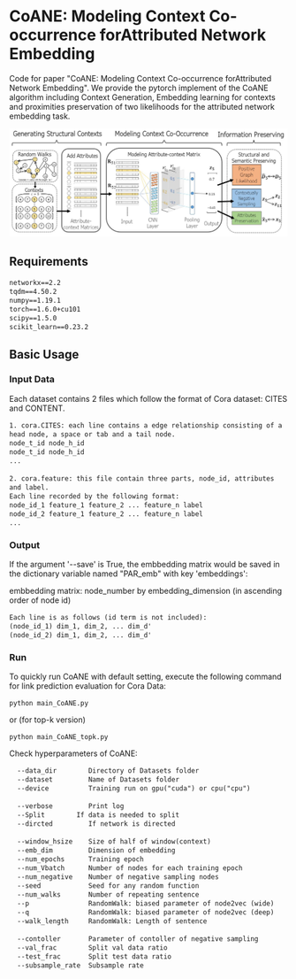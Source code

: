 # CoANE: Modeling Context Co-occurrence forAttributed Network Embedding

Code for paper "CoANE: Modeling Context Co-occurrence forAttributed Network Embedding". We provide the pytorch implement of the CoANE algorithm including Context Generation, Embedding learning for contexts and proximities preservation of two likelihoods for the attributed network embedding task.

![CoANE](https://github.com/ICHproject/CoANE/blob/main/CoANE_framework.JPG)


## Requirements
```
networkx==2.2
tqdm==4.50.2
numpy==1.19.1
torch==1.6.0+cu101
scipy==1.5.0
scikit_learn==0.23.2
```

## Basic Usage

### Input Data 
Each dataset contains 2 files which follow the format of Cora dataset: CITES and CONTENT.
```
1. cora.CITES: each line contains a edge relationship consisting of a head node, a space or tab and a tail node.
node_t_id node_h_id
node_t_id node_h_id
...

2. cora.feature: this file contain three parts, node_id, attributes and label.
Each line recorded by the following format:
node_id_1 feature_1 feature_2 ... feature_n label
node_id_2 feature_1 feature_2 ... feature_n label
...

```

### Output
If the argument '--save' is True, the embbedding matrix would be saved in the dictionary variable named "PAR_emb" with key 'embeddings':

embbedding matrix: node_number by embedding_dimension (in ascending order of node id)
```
Each line is as follows (id term is not included):
(node_id_1) dim_1, dim_2, ... dim_d'
(node_id_2) dim_1, dim_2, ... dim_d'
```
### Run
To  quickly run CoANE with default setting, execute the following command for link prediction evaluation for Cora Data:
```
python main_CoANE.py
```
or (for top-k version)
```
python main_CoANE_topk.py
```

Check hyperparameters of CoANE:
```
  --data_dir        Directory of Datasets folder
  --dataset         Name of Datasets folder
  --device          Training run on gpu("cuda") or cpu("cpu")
  
  --verbose         Print log
  --Split        If data is needed to split
  --dircted         If network is directed
  
  --window_hsize    Size of half of window(context)
  --emb_dim         Dimension of embedding
  --num_epochs      Training epoch
  --num_Vbatch      Number of nodes for each training epoch
  --num_negative    Number of negative sampling nodes
  --seed            Seed for any random function
  --num_walks       Number of repeating sentence
  --p               RandomWalk: biased parameter of node2vec (wide)
  --q               RandomWalk: biased parameter of node2vec (deep)
  --walk_length     RandomWalk: Length of sentence
  
  --contoller       Parameter of contoller of negative sampling
  --val_frac        Split val data ratio
  --test_frac       Split test data ratio
  --subsample_rate  Subsample rate
```
